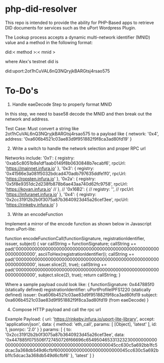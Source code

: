 # php-did-resolver

This repo is intended to provide the ability for PHP-Based apps to retrieve DID documents for services such as the uPort Wordpress Plugin. 

The Lookup process accepts a dynamic multi-network identifier (MNID) value and a method in the following format:

did:< method >:< mnid >

where Alex's testnet did is 

did:uport:2ot1hCuVAL6nQ3NQryjkBARGtsj4rsao575

# To-Do's

1. Handle eaeDecode Step to properly format MNID 

In this step, we need to base58 decode the MNID and then break out the network and address.

Test Case: Must convert a string like 2ot1hCuVAL6nQ3NQryjkBARGtsj4rsao575 to a payload like 
{ network: '0x4',
  address: '0xa606b4521c03ae83d9f951882f9f8ca3ad80fd19' }

2. Write a switch to handle the network selection and proper RPC url

Networks include:
  '0x1': {
    registry: '0xab5c8051b9a1df1aab0149f8b0630848b7ecabf6',
    rpcUrl: 'https://mainnet.infura.io'
  },
  '0x3': {
    registry: '0x41566e3a081f5032bdcad470adb797635ddfe1f0',
    rpcUrl: 'https://ropsten.infura.io'
  },
  '0x2a': {
    registry: '0x5f8e9351dc2d238fb878b6ae43aa740d62fc9758',
    rpcUrl: 'https://kovan.infura.io'
    // },
    // '0x16B2': {
    //   registry: '',
    //   rpcUrl: 'https://infuranet.infura.io'
  },
  '0x4': {
    registry: '0x2cc31912b2b0f3075a87b3640923d45a26cef3ee',
    rpcUrl: 'https://rinkeby.infura.io'
  }


3. Write an encodeFunction

Implement a mirror of the encode function as shown below in Javascript from uPort-lite:

function encodeFunctionCall(functionSignature, registrationIdentifier, issuer, subject) {
    var callString = functionSignature;
    callString += pad('0000000000000000000000000000000000000000000000000000000000000000', asciiToHex(registrationIdentifier));
    callString += pad('0000000000000000000000000000000000000000000000000000000000000000', issuer.slice(2), true);
    callString += pad('0000000000000000000000000000000000000000000000000000000000000000', subject.slice(2), true);
    return callString;
  }

Where a sample payload could look like: {
	functionSignature: 0x447885f0 (statically defined)
	registrationIdentifier: uPortProfileIPFS1220 (statically defined)
	issuer: 0xa606b4521c03ae83d9f951882f9f8ca3ad80fd19
	subject: 0xa606b4521c03ae83d9f951882f9f8ca3ad80fd19 (from eaeDecode)
}

4. Compose HTTP payload and call the rpc url 

Example Payload: 
{ uri: 'https://rinkeby.infura.io/uport-lite-library',
  accept: 'application/json',
  data: 
   { method: 'eth_call',
     params: [ [Object], 'latest' ],
     id: 1,
     jsonrpc: '2.0' } }
params:  [ { to: '0x2cc31912b2b0f3075a87b3640923d45a26cef3ee',
    data: '0x447885f075506f727450726f66696c65495046533132323000000000000000000000000000000000000000000000000045cc630c5a692bb1fc5dcac3a368db549d6cfbf600000000000000000000000045cc630c5a692bb1fc5dcac3a368db549d6cfbf6' },
  'latest' ]
}
